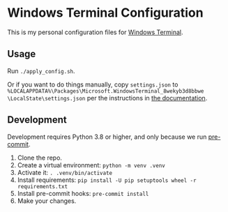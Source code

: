 # Windows Terminal Configuration

This is my personal configuration files for
[Windows Terminal](https://docs.microsoft.com/en-us/windows/terminal/).


## Usage

Run `./apply_config.sh`.

Or if you want to do things manually, copy `settings.json` to
`%LOCALAPPDATA%\Packages\Microsoft.WindowsTerminal_8wekyb3d8bbwe
\LocalState\settings.json` per the instructions in [the
documentation](https://docs.microsoft.com/en-us/windows/terminal/install#settings-json-file).


## Development

Development requires Python 3.8 or higher, and only because we run
[pre-commit](https://pre-commit.com/).

1.  Clone the repo.
2.  Create a virtual environment: `python -m venv .venv`
3.  Activate it: `. .venv/bin/activate`
4.  Install requirements: `pip install -U pip setuptools wheel -r requirements.txt`
5.  Install pre-commit hooks: `pre-commit install`
6.  Make your changes.
